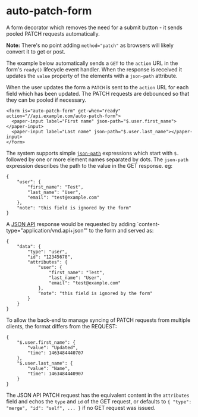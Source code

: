 # auto-patch-form

A form decorator which removes the need for a submit button - it sends pooled PATCH requests automatically.

<b>Note:</b> There's no point adding `method="patch"` as browsers will likely convert it to get or post.

The example below automatically sends a `GET` to the `action` URL in the form's `ready()` lifecycle event handler.
When the response is received it updates the `value` property of the elements with a `json-path` attribute.

When the user updates the form a `PATCH` is sent to the `action` URL for each field which has been updated.
The PATCH requests are debounced so that they can be pooled if necessary.

    <form is="auto-patch-form" get-when="ready" action="//api.example.com/auto-patch-form">
      <paper-input label="First name" json-path="$.user.first_name"></paper-input>
      <paper-input label="Last name" json-path="$.user.last_name"></paper-input>
    </form>

The system supports simple [`json-path`](http://goessner.net/articles/JsonPath/) expressions which start with `$.`
followed by one or more element names separated by dots.  The `json-path` expression describes the path to the value in the GET response. eg:

    {
        "user": {
            "first_name": "Test",
            "last_name": "User",
            "email": "test@example.com"
        },
        "note": "this field is ignored by the form"
    }

A [JSON API](http://jsonapi.org/) response would be requested by adding `content-type="application/vnd.api+json"' to the form and
served as:

    {
        "data": {
            "type": "user",
            "id": "12345678",
            "attributes": {
                "user": {
                    "first_name": "Test",
                    "last_name": "User",
                    "email": "test@example.com"
                },
                "note": "this field is ignored by the form"
            }
        }
    }

To allow the back-end to manage syncing of PATCH requests from multiple clients, the format differs from
 the REQUEST:

    {
        "$.user.first_name": {
            "value": "Updated",
            "time": 1463484440707
        },
        "$.user.last_name": {
            "value": "Name",
            "time": 1463484440907
        }
    }

The JSON API PATCH request has the equivalent content in the `attributes` field and echos the `type` and `id` of the GET
request, or defaults to `{ "type": "merge", "id": "self", ... }` if no GET request was issued.
